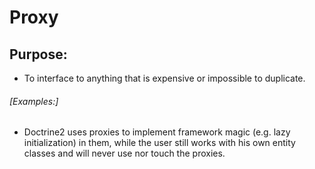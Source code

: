 # Proxy
## Purpose:

- To interface to anything that is expensive or impossible to duplicate.

###### [Examples:]

- Doctrine2 uses proxies to implement framework magic (e.g. lazy initialization)
in them, while the user still works with his own entity classes and will never
use nor touch the proxies.